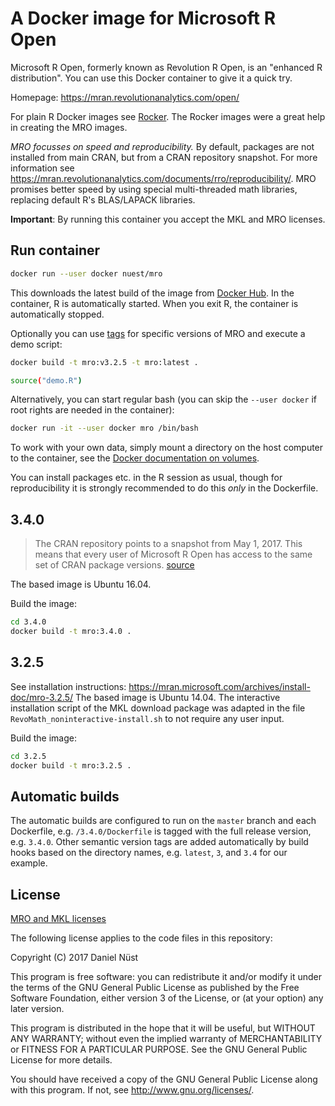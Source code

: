 # A Docker image for Microsoft R Open

Microsoft R Open, formerly known as Revolution R Open, is an "enhanced R distribution". You can use this Docker container to give it a quick try.

Homepage: https://mran.revolutionanalytics.com/open/

For plain R Docker images see [Rocker](https://github.com/rocker-org/rocker). The Rocker images were a great help in creating the MRO images.

_MRO focusses on speed and reproducibility._
By default, packages are not installed from main CRAN, but from a CRAN repository snapshot. For more information see https://mran.revolutionanalytics.com/documents/rro/reproducibility/.
MRO promises better speed by using special multi-threaded math libraries, replacing default R's BLAS/LAPACK libraries.

**Important**: By running this container you accept the MKL and MRO licenses.

## Run container

```bash
docker run --user docker nuest/mro
```

This downloads the latest build of the image from [Docker Hub](https://hub.docker.com/r/nuest/mro/).
In the container, R is automatically started. When you exit R, the container is automatically stopped.

Optionally you can use [tags](https://hub.docker.com/r/nuest/mro/tags/) for specific versions of MRO and execute a demo script:

```bash
docker build -t mro:v3.2.5 -t mro:latest .

source("demo.R")
```

Alternatively, you can start regular bash (you can skip the `--user docker` if root rights are needed in the container):

```bash
docker run -it --user docker mro /bin/bash
```

To work with your own data, simply mount a directory on the host computer to the container, see the [Docker documentation on volumes](https://docs.docker.com/engine/userguide/containers/dockervolumes/).

You can install packages etc. in the R session as usual, though for reproducibility it is strongly recommended to do this _only_ in the Dockerfile.

## 3.4.0

> The CRAN repository points to a snapshot from May 1, 2017. This means that every user of Microsoft R Open has access to the same set of CRAN package versions. [source](https://mran.microsoft.com/documents/rro/installation/#revorinst-lin)

The based image is Ubuntu 16.04.

Build the image:

```bash
cd 3.4.0
docker build -t mro:3.4.0 .
```

## 3.2.5

See installation instructions: https://mran.microsoft.com/archives/install-doc/mro-3.2.5/
The based image is Ubuntu 14.04.
The interactive installation script of the MKL download package was adapted in the file `RevoMath_noninteractive-install.sh` to not require any user input.

Build the image:

```bash
cd 3.2.5
docker build -t mro:3.2.5 .
```

## Automatic builds

The automatic builds are configured to run on the `master` branch and each Dockerfile, e.g. `/3.4.0/Dockerfile` is tagged with the full release version, e.g. `3.4.0`. Other semantic version tags are added automatically by build hooks based on the directory names, e.g. `latest`, `3`, and `3.4` for our example.

## License

[MRO and MKL licenses](https://mran.microsoft.com/faq/#licensing)

The following license applies to the code files in this repository:

Copyright (C) 2017 Daniel Nüst

This program is free software: you can redistribute it and/or modify
it under the terms of the GNU General Public License as published by
the Free Software Foundation, either version 3 of the License, or
(at your option) any later version.

This program is distributed in the hope that it will be useful,
but WITHOUT ANY WARRANTY; without even the implied warranty of
MERCHANTABILITY or FITNESS FOR A PARTICULAR PURPOSE.  See the
GNU General Public License for more details.

You should have received a copy of the GNU General Public License
along with this program.  If not, see <http://www.gnu.org/licenses/>.
